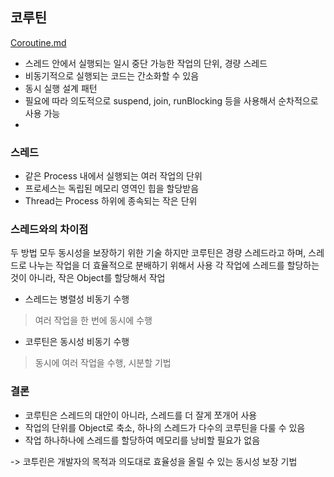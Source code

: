 

## 코루틴
[Coroutine.md](Coroutine.md)
- 스레드 안에서 실행되는 일시 중단 가능한 작업의 단위, 경량 스레드
- 비동기적으로 실행되는 코드는 간소화할 수 있음
- 동시 실행 설계 패턴
- 필요에 따라 의도적으로 suspend, join, runBlocking 등을 사용해서 순차적으로 사용 가능
- 
### 스레드 

- 같은 Process 내에서 실행되는 여러 작업의 단위
- 프로세스는 독립된 메모리 영역인 힙을 할당받음
- Thread는 Process 하위에 종속되는 작은 단위

### 스레드와의 차이점

두 방법 모두 동시성을 보장하기 위한 기술
하지만 코루틴은 경량 스레드라고 하며, 스레드로 나누는 작업을 더 효율적으로 분배하기 위해서 사용
각 작업에 스레드를 할당하는 것이 아니라, 작은 Object를 할당해서 작업 
- 스레드는 병렬성 비동기 수행
> 여러 작업을 한 번에 동시에 수행
- 코루틴은 동시성 비동기 수행
> 동시에 여러 작업을 수행, 시분할 기법 

### 결론

- 코루틴은 스레드의 대안이 아니라, 스레드를 더 잘게 쪼개어 사용 
- 작업의 단위를 Object로 축소, 하나의 스레드가 다수의 코루틴을 다룰 수 있음
- 작업 하나하나에 스레드를 할당하여 메모리를 낭비할 필요가 없음

-> 코투린은 개발자의 목적과 의도대로 효율성을 올릴 수 있는 동시성 보장 기법 